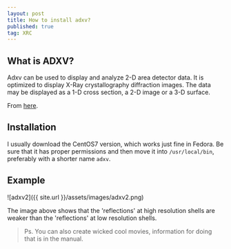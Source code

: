 ```yaml
---
layout: post
title: How to install adxv?
published: true
tag: XRC
---
```



## What is ADXV?
Adxv can be used to display and analyze 2-D area detector data. It is optimized to display X-Ray crystallography diffraction images. The data may be displayed as a 1-D cross section, a 2-D image or a 3-D surface.

From [here](https://www.scripps.edu/tainer/arvai/adxv.html).

## Installation
I usually download the CentOS7 version, which works just fine in Fedora. Be sure that it has proper permissions and then move it into `/usr/local/bin`, preferably with a shorter name `adxv`.

## Example

![adxv2]({{ site.url }}/assets/images/adxv2.png)

The image above shows that the 'reflections' at high resolution shells are weaker than the 'reflections' at low resolution shells.

> Ps. You can also create wicked cool movies, information for doing that is in the manual.

